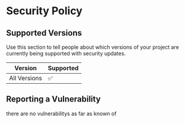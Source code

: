 # Security Policy

## Supported Versions

Use this section to tell people about which versions of your project are
currently being supported with security updates.

| Version | Supported          |
| ------- | ------------------ |
| All Versions | ✅ |

## Reporting a Vulnerability

there are no vulnerabilitys as far as known of
